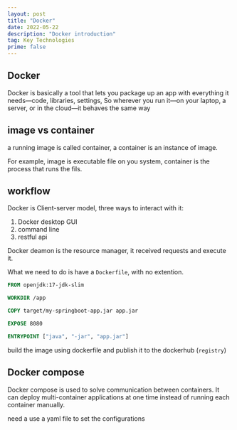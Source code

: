 ```yaml
---
layout: post
title: "Docker"
date: 2022-05-22
description: "Docker introduction"
tag: Key Technologies
prime: false
---
```


## Docker

Docker is basically a tool that lets you package up an app with everything it needs—code, libraries, settings, So wherever you run it—on your laptop, a server, or in the cloud—it behaves the same way

## image vs container

a running image is called container, a container is an instance of image.

For example, image is executable file on you system, container is the process that runs the fils.

## workflow

Docker is Client-server model, three ways to interact with it:

1. Docker desktop GUI
2. command line
3. restful api

Docker deamon is the resource manager, it received requests and execute it.

What we need to do is have a `Dockerfile`, with no extention.

```dockerfile
FROM openjdk:17-jdk-slim

WORKDIR /app

COPY target/my-springboot-app.jar app.jar

EXPOSE 8080

ENTRYPOINT ["java", "-jar", "app.jar"]
```

build the image using dockerfile and publish it to the dockerhub (`registry`)

## Docker compose

Docker compose is used to solve communication between containers. It can deploy multi-container applications at one time instead of running each container manually.

need a use a yaml file to set the configurations
